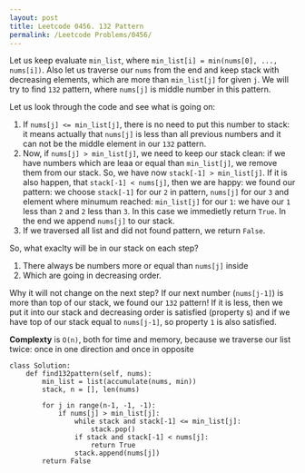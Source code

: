```yaml
---
layout: post
title: Leetcode 0456. 132 Pattern
permalink: /Leetcode Problems/0456/
---
```


Let us keep evaluate `min_list`, where `min_list[i] = min(nums[0], ..., nums[i])`.
Also let us traverse our `nums` from the end and keep stack with decreasing elements, which are more than `min_list[j]` for given `j`.
We will try to find `132` pattern, where `nums[j]` is middle number in this pattern.

Let us look through the code and see what is going on:
1. If `nums[j] <= min_list[j]`, there is no need to put this number to stack: it means actually that `nums[j]` is less than all previous numbers and it can not be the middle element in our `132` pattern.
2. Now, if `nums[j] > min_list[j]`, we need to keep our stack clean: if we have numbers which are leaa or equal than `min_list[j]`, we remove them from our stack. So, we have now `stack[-1] > min_list[j]`. If it is also happen, that `stack[-1] < nums[j]`, then we are happy: we found our pattern: we choose `stack[-1]` for our `2` in pattern, `nums[j]` for our `3` and element where minumum reached: `min_list[j]` for our `1`:  we have our `1` less than `2` and `2` less than `3`. In this case we immedietly return `True`. In the end we append `nums[j]` to our stack.
3. If we traversed all list and did not found pattern, we return `False`.

So, what exaclty will be in our stack on each step? 
1. There always be numbers more  or equal than  `nums[j]` inside
2. Which are going in decreasing order. 

Why it will not change on the next step? If our next number (`nums[j-1]`) is more than top of our stack, we found our `132` pattern! If it is less, then we put it into our stack and decreasing order is satisfied (property s) and if we have top of our stack equal to `nums[j-1]`, so property `1` is also satisfied.

**Complexty** is `O(n)`, both for time and memory, because we traverse our list twice: once in one direction and once in opposite


```
class Solution:
    def find132pattern(self, nums):
        min_list = list(accumulate(nums, min))
        stack, n = [], len(nums)
        
        for j in range(n-1, -1, -1):
            if nums[j] > min_list[j]:
                while stack and stack[-1] <= min_list[j]:
                    stack.pop()
                if stack and stack[-1] < nums[j]:
                    return True
                stack.append(nums[j])           
        return False
```